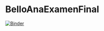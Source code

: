 # BelloAnaExamenFinal

[![Binder](https://mybinder.org/badge_logo.svg)](https://mybinder.org/v2/gh/Anamariabellop/BelloAnaExamenFinal.git/master)
